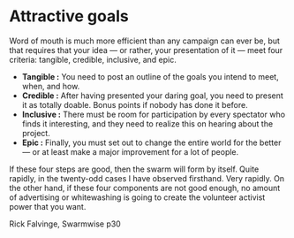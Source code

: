 # Attractive goals

Word of mouth is much more efficient than any campaign can ever be, but that requires that your idea — or rather, your presentation of it — meet four criteria: tangible, credible, inclusive, and epic.
 - **Tangible :** You need to post an outline of the goals you intend to meet, when, and how.
 - **Credible :** After having presented your daring goal, you need to present it as totally doable. Bonus points if nobody has done it before.
 - **Inclusive :** There must be room for participation by every spectator who finds it interesting, and they need to realize this on hearing about the project.
 - **Epic :** Finally, you must set out to change the entire world for the better — or at least make a major improvement for a lot of people.

If these four steps are good, then the swarm will form by itself. Quite rapidly, in the twenty-odd cases I have observed firsthand. Very rapidly. On the other hand, if these four components are not good enough, no amount of advertising or whitewashing is going to create the volunteer activist power that you want.


Rick Falvinge, Swarmwise p30
